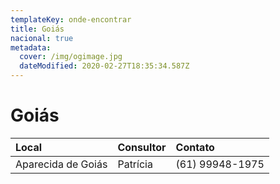 ```yaml
---
templateKey: onde-encontrar
title: Goiás
nacional: true
metadata:
  cover: /img/ogimage.jpg
  dateModified: 2020-02-27T18:35:34.587Z
---
```

# Goiás

| Local              | Consultor    | Contato         |
| :------------      | :--------    | :-------------- |
| Aparecida de Goiás | Patrícia     | (61) 99948-1975 |
